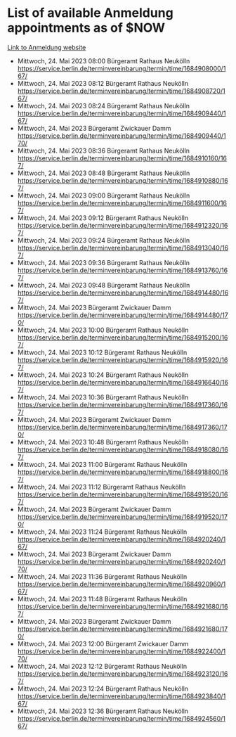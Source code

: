 # List of available Anmeldung appointments as of $NOW
[Link to Anmeldung website](https://service.berlin.de/terminvereinbarung/termin/tag.php?termin=1&anliegen[]=120686&dienstleisterlist=122210,122217,327316,122219,327312,122227,327314,122231,327346,122243,327348,122254,122252,329742,122260,329745,122262,329748,122271,327278,122273,327274,122277,327276,330436,122280,327294,122282,327290,122284,327292,122291,327270,122285,327266,122286,327264,122296,327268,150230,329760,122297,327286,122294,327284,122312,329763,122314,329775,122304,327330,122311,327334,122309,327332,317869,122281,327352,122279,329772,122283,122276,327324,122274,327326,122267,329766,122246,327318,122251,327320,122257,327322,122208,327298,122226,327300&herkunft=http%3A%2F%2Fservice.berlin.de%2Fdienstleistung%2F120686%2F)
- Mittwoch, 24. Mai 2023 08:00 Bürgeramt Rathaus Neukölln https://service.berlin.de/terminvereinbarung/termin/time/1684908000/167/
- Mittwoch, 24. Mai 2023 08:12 Bürgeramt Rathaus Neukölln https://service.berlin.de/terminvereinbarung/termin/time/1684908720/167/
- Mittwoch, 24. Mai 2023 08:24 Bürgeramt Rathaus Neukölln https://service.berlin.de/terminvereinbarung/termin/time/1684909440/167/
- Mittwoch, 24. Mai 2023  Bürgeramt Zwickauer Damm https://service.berlin.de/terminvereinbarung/termin/time/1684909440/170/
- Mittwoch, 24. Mai 2023 08:36 Bürgeramt Rathaus Neukölln https://service.berlin.de/terminvereinbarung/termin/time/1684910160/167/
- Mittwoch, 24. Mai 2023 08:48 Bürgeramt Rathaus Neukölln https://service.berlin.de/terminvereinbarung/termin/time/1684910880/167/
- Mittwoch, 24. Mai 2023 09:00 Bürgeramt Rathaus Neukölln https://service.berlin.de/terminvereinbarung/termin/time/1684911600/167/
- Mittwoch, 24. Mai 2023 09:12 Bürgeramt Rathaus Neukölln https://service.berlin.de/terminvereinbarung/termin/time/1684912320/167/
- Mittwoch, 24. Mai 2023 09:24 Bürgeramt Rathaus Neukölln https://service.berlin.de/terminvereinbarung/termin/time/1684913040/167/
- Mittwoch, 24. Mai 2023 09:36 Bürgeramt Rathaus Neukölln https://service.berlin.de/terminvereinbarung/termin/time/1684913760/167/
- Mittwoch, 24. Mai 2023 09:48 Bürgeramt Rathaus Neukölln https://service.berlin.de/terminvereinbarung/termin/time/1684914480/167/
- Mittwoch, 24. Mai 2023  Bürgeramt Zwickauer Damm https://service.berlin.de/terminvereinbarung/termin/time/1684914480/170/
- Mittwoch, 24. Mai 2023 10:00 Bürgeramt Rathaus Neukölln https://service.berlin.de/terminvereinbarung/termin/time/1684915200/167/
- Mittwoch, 24. Mai 2023 10:12 Bürgeramt Rathaus Neukölln https://service.berlin.de/terminvereinbarung/termin/time/1684915920/167/
- Mittwoch, 24. Mai 2023 10:24 Bürgeramt Rathaus Neukölln https://service.berlin.de/terminvereinbarung/termin/time/1684916640/167/
- Mittwoch, 24. Mai 2023 10:36 Bürgeramt Rathaus Neukölln https://service.berlin.de/terminvereinbarung/termin/time/1684917360/167/
- Mittwoch, 24. Mai 2023  Bürgeramt Zwickauer Damm https://service.berlin.de/terminvereinbarung/termin/time/1684917360/170/
- Mittwoch, 24. Mai 2023 10:48 Bürgeramt Rathaus Neukölln https://service.berlin.de/terminvereinbarung/termin/time/1684918080/167/
- Mittwoch, 24. Mai 2023 11:00 Bürgeramt Rathaus Neukölln https://service.berlin.de/terminvereinbarung/termin/time/1684918800/167/
- Mittwoch, 24. Mai 2023 11:12 Bürgeramt Rathaus Neukölln https://service.berlin.de/terminvereinbarung/termin/time/1684919520/167/
- Mittwoch, 24. Mai 2023  Bürgeramt Zwickauer Damm https://service.berlin.de/terminvereinbarung/termin/time/1684919520/170/
- Mittwoch, 24. Mai 2023 11:24 Bürgeramt Rathaus Neukölln https://service.berlin.de/terminvereinbarung/termin/time/1684920240/167/
- Mittwoch, 24. Mai 2023  Bürgeramt Zwickauer Damm https://service.berlin.de/terminvereinbarung/termin/time/1684920240/170/
- Mittwoch, 24. Mai 2023 11:36 Bürgeramt Rathaus Neukölln https://service.berlin.de/terminvereinbarung/termin/time/1684920960/167/
- Mittwoch, 24. Mai 2023 11:48 Bürgeramt Rathaus Neukölln https://service.berlin.de/terminvereinbarung/termin/time/1684921680/167/
- Mittwoch, 24. Mai 2023  Bürgeramt Zwickauer Damm https://service.berlin.de/terminvereinbarung/termin/time/1684921680/170/
- Mittwoch, 24. Mai 2023 12:00 Bürgeramt Zwickauer Damm https://service.berlin.de/terminvereinbarung/termin/time/1684922400/170/
- Mittwoch, 24. Mai 2023 12:12 Bürgeramt Rathaus Neukölln https://service.berlin.de/terminvereinbarung/termin/time/1684923120/167/
- Mittwoch, 24. Mai 2023 12:24 Bürgeramt Rathaus Neukölln https://service.berlin.de/terminvereinbarung/termin/time/1684923840/167/
- Mittwoch, 24. Mai 2023 12:36 Bürgeramt Rathaus Neukölln https://service.berlin.de/terminvereinbarung/termin/time/1684924560/167/
